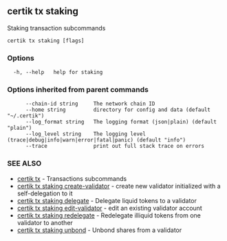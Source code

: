 ## certik tx staking

Staking transaction subcommands

```
certik tx staking [flags]
```

### Options

```
  -h, --help   help for staking
```

### Options inherited from parent commands

```
      --chain-id string     The network chain ID
      --home string         directory for config and data (default "~/.certik")
      --log_format string   The logging format (json|plain) (default "plain")
      --log_level string    The logging level (trace|debug|info|warn|error|fatal|panic) (default "info")
      --trace               print out full stack trace on errors
```

### SEE ALSO

* [certik tx](certik_tx.md)	 - Transactions subcommands
* [certik tx staking create-validator](certik_tx_staking_create-validator.md)	 - create new validator initialized with a self-delegation to it
* [certik tx staking delegate](certik_tx_staking_delegate.md)	 - Delegate liquid tokens to a validator
* [certik tx staking edit-validator](certik_tx_staking_edit-validator.md)	 - edit an existing validator account
* [certik tx staking redelegate](certik_tx_staking_redelegate.md)	 - Redelegate illiquid tokens from one validator to another
* [certik tx staking unbond](certik_tx_staking_unbond.md)	 - Unbond shares from a validator


